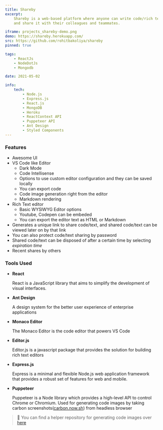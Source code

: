 ```yaml
---
title: Shareby
excerpt:
    Shareby is a web-based platform where anyone can write code/rich text in the inbuilt Code Editor/Rich Text Editor
    and share it with their colleagues and teammates.

iframe: projects_shareby-demo.png
demo: https://shareby.herokuapp.com/
src: https://github.com/rohitbakoliya/shareby
pinned: true

tags:
    - ReactJs
    - NodeDotJs
    - Mongodb

date: 2021-05-02

info:
    tech:
        - Node.js
        - Express.js
        - React.js
        - MongoDB
        - Heroku
        - ReactContext API
        - Puppeteer API
        - Ant Design
        - Styled Components
---
```


### Features

-   Awesome UI
-   VS Code like Editor
    -   Dark Mode
    -   Code Intellisense
    -   Options to use custom editor configuration and they can be saved locally
    -   You can export code
    -   Code image generation right from the editor
    -   Markdown rendering
-   Rich Text editor
    -   Basic WYSIWYG Editor options
    -   Youtube, Codepen can be embeded
    -   You can export the editor text as HTML or Markdown
-   Generates a unique link to share code/text, and shared code/text can be viewed later on by that link
-   You can also protect code/text sharing by password
-   Shared code/text can be disposed of after a certain time by selecting _expiration time_
-   Recent shares by others

### Tools Used

-   **React**

    React is a JavaScript library that aims to simplify the development of visual interfaces.

-   **Ant Design**

    A design system for the better user experience of enterprise applications

-   **Monaco Editor**

    The Monaco Editor is the code editor that powers VS Code

-   **Editor.js**

    Editor.js is a javascript package that provides the solution for building rich text editors

-   **Express.js**

    Express is a minimal and flexible Node.js web application framework that provides a robust set of features for web
    and mobile.

-   **Puppeteer**

    Puppeteer is a Node library which provides a high-level API to control Chrome or Chromium. Used for generating code
    images by taking carbon screenshots([carbon.now.sh](https://carbon.now.sh)) from headless browser


> 💫 You can find a helper repository for generating code images over
> [here](https://github.com/rohitbakoliya/carbon-ss-heroku)
